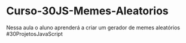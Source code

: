 # Curso-30JS-Memes-Aleatorios
Nessa aula o aluno aprenderá a criar um gerador de memes aleatórios #30ProjetosJavaScript

